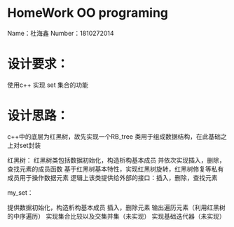 
HomeWork  OO programing
=








Name：杜海鑫
Number：1810272014




# 设计要求：

使用c++ 实现 set<type> 集合的功能

# 设计思路：

c++中的底层为红黑树，故先实现一个RB_tree 类用于组成数据结构，在此基础之上对set封装




红黑树：
红黑树类包括数据初始化，构造析构基本成员
并依次实现插入，删除，查找元素的成员函数
基于红黑树基本特性，实现红黑树旋转，红黑树修复等私有成员用于操作数据元素
逻辑上该类提供给外部的接口：插入，删除，查找元素


my_set<type>：

提供数据初始化，构造析构基本成员
插入，删除元素
输出遍历元素（利用红黑树的中序遍历）
实现集合比较以及交集并集（未实现）
实现基础迭代器（未实现）







